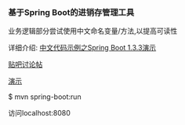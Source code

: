 ### 基于Spring Boot的进销存管理工具
业务逻辑部分尝试使用中文命名变量/方法,以提高可读性

详细介绍: [中文代码示例之Spring Boot 1.3.3演示](https://zhuanlan.zhihu.com/p/31417833)

[贴吧讨论帖](http://tieba.baidu.com/p/4433232983)

[演示](http://74.91.17.250:8080/jinxiaocun/)

$ mvn spring-boot:run

访问localhost:8080
